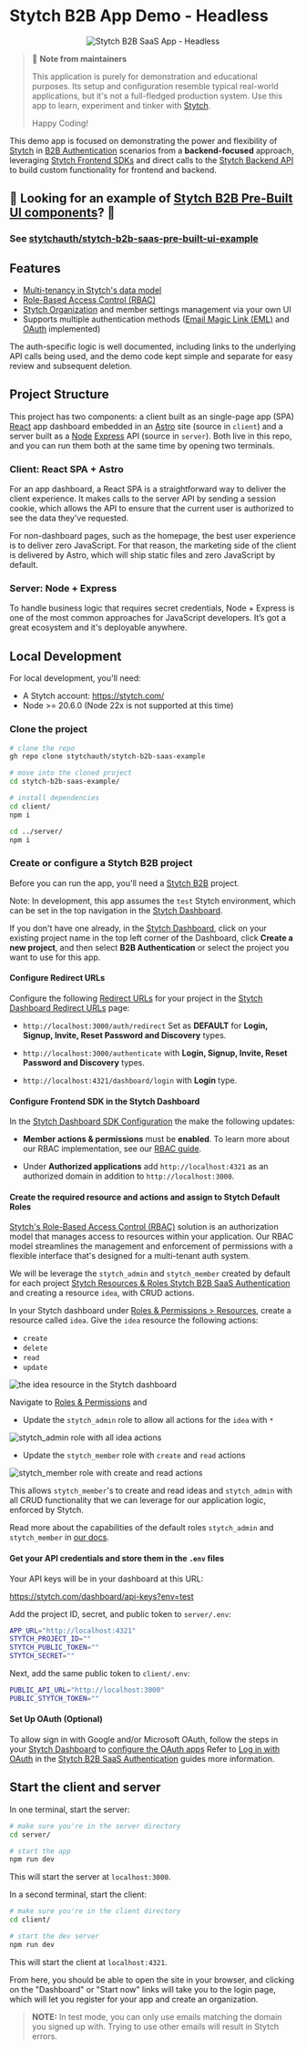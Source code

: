 # Stytch B2B App Demo - Headless

<p align="center">
  <img alt="Stytch B2B SaaS App - Headless" src="./doc/Stytch-B2B-app-headless.png" />
</p>

> 💬 **Note from maintainers**
>
> This application is purely for demonstration and educational purposes. Its setup and configuration resemble typical real-world applications, but it's not a full-fledged production system. Use this app to learn, experiment and tinker with [Stytch][stytch].
>
> Happy Coding!


This demo app is focused on demonstrating the power and flexibility of [Stytch](stytch) in [B2B Authentication](https://stytch.com/b2b) scenarios from a **backend-focused** approach, leveraging [Stytch Frontend SDKs](https://stytch.com/docs/b2b/guides/implementation/frontend-headless) and direct calls to the [Stytch Backend API](https://stytch.com/docs/b2b/guides/implementation/backend) to build custom functionality for frontend and backend.

## 👀 Looking for an example of [Stytch B2B Pre-Built UI components][stytch-prebuilt-ui]? 👀
### See [stytchauth/stytch-b2b-saas-pre-built-ui-example][b2b-prebuilt-ui-gh]


## Features

- [Multi-tenancy in Stytch's data model](https://stytch.com/docs/b2b/guides/multi-tenancy)
- [Role-Based Access Control (RBAC)](https://stytch.com/docs/b2b/guides/rbac/overview)
- [Stytch Organization](https://stytch.com/docs/b2b/guides/organizations/org-settings) and member settings management via your own UI
- Supports multiple authentication methods ([Email Magic Link (EML)](https://stytch.com/docs/b2b/guides/magic-links/send-login-or-signup-eml) and [OAuth](https://stytch.com/docs/b2b/guides/oauth/login) implemented)

The auth-specific logic is well documented, including links to the underlying API calls being used, and the demo code kept simple and separate for easy review and subsequent deletion.

## Project Structure

This project has two components: a client built as an single-page app (SPA) [React](https://react.dev) app dashboard embedded in an [Astro](https://astro.build) site (source in `client`) and a server built as a [Node](https://nodejs.org) [Express](https://expressjs.com) API (source in `server`). Both live in this repo, and you can run them both at the same time by opening two terminals.

### Client: React SPA + Astro

For an app dashboard, a React SPA is a straightforward way to deliver the client experience. It makes calls to the server API by sending a session cookie, which allows the API to ensure that the current user is authorized to see the data they've requested.

For non-dashboard pages, such as the homepage, the best user experience is to deliver zero JavaScript. For that reason, the marketing side of the client is delivered by Astro, which will ship static files and zero JavaScript by default.

### Server: Node + Express

To handle business logic that requires secret credentials, Node + Express is one of the most common approaches for JavaScript developers. It’s got a great ecosystem and it's deployable anywhere.

## Local Development

For local development, you'll need:

- A Stytch account: https://stytch.com/
- Node >= 20.6.0 (Node 22x is not supported at this time)

### Clone the project

```bash
# clone the repo
gh repo clone stytchauth/stytch-b2b-saas-example

# move into the cloned project
cd stytch-b2b-saas-example/

# install dependencies
cd client/
npm i

cd ../server/
npm i
```

### Create or configure a Stytch B2B project

Before you can run the app, you'll need a [Stytch B2B][stytch-b2b] project.

Note: In development, this app assumes the `test` Stytch environment, which can be set in the top navigation in the [Stytch Dashboard][stytch-dashboard].

If you don't have one already, in the [Stytch Dashboard][stytch-dashboard], click on your existing project name in the top left corner of the Dashboard, click **Create a new project**, and then select **B2B Authentication** or select the project you want to use for this app.

#### Configure Redirect URLs

Configure the following [Redirect URLs](https://stytch.com/docs/b2b/guides/dashboard/redirect-urls) for your project in the [Stytch Dashboard Redirect URLs][stytch-dashboard-redirect-urls] page:

- `http://localhost:3000/auth/redirect` Set as **DEFAULT** for **Login, Signup, Invite, Reset Password and Discovery** types.

- `http://localhost:3000/authenticate` with **Login, Signup, Invite, Reset Password and Discovery** types.

- `http://localhost:4321/dashboard/login` with **Login** type.

#### Configure Frontend SDK in the Stytch Dashboard

In the [Stytch Dashboard SDK Configuration](https://stytch.com/dashboard/sdk-configuration) the make the following updates:

- **Member actions & permissions** must be **enabled**. To learn more about our RBAC implementation, see our [RBAC guide][stytch-rbac-guide].

- Under **Authorized applications** add `http://localhost:4321` as an authorized domain in addition to `http://localhost:3000`.

#### Create the required resource and actions and assign to Stytch Default Roles

[Stytch's Role-Based Access Control (RBAC)](https://stytch.com/docs/b2b/guides/rbac/getting-started) solution is an authorization model that manages access to resources within your application. Our RBAC model streamlines the management and enforcement of permissions with a flexible interface that's designed for a multi-tenant auth system.

We will be leverage the `stytch_admin` and `stytch_member` created by default for each project [Stytch Resources & Roles Stytch B2B SaaS Authentication](https://stytch.com/docs/b2b/guides/rbac/stytch-defaults) and creating a resource `idea`, with CRUD actions.

In your Stytch dashboard under [Roles & Permissions > Resources](https://stytch.com/dashboard/rbac?env=test&type=Resources), create a resource called `idea`. Give the `idea` resource the following actions:

- `create`
- `delete`
- `read`
- `update`

![the idea resource in the Stytch dashboard](doc/dashboard-stytch-resources.jpg)

Navigate to [Roles & Permissions](https://stytch.com/dashboard/rbac?env=test&type=Roles) and

- Update the `stytch_admin` role to allow all actions for the `idea` with `*`

![stytch_admin role with all idea actions](doc/dashboard-stytch-admin-idea-config.png)

- Update the `stytch_member` role with `create` and `read` actions

![stytch_member role with create and read actions](doc/dashboard-stytch-member-idea-config.png)

This allows `stytch_member`'s to create and read ideas and `stytch_admin` with all CRUD functionality that we can leverage for our application logic, enforced by Stytch.

Read more about the capabilities of the default roles `stytch_admin` and `stytch_member` in [our docs](https://stytch.com/docs/b2b/guides/rbac/stytch-defaults).

#### Get your API credentials and store them in the `.env` files

Your API keys will be in your dashboard at this URL:

https://stytch.com/dashboard/api-keys?env=test

Add the project ID, secret, and public token to `server/.env`:

```bash
APP_URL="http://localhost:4321"
STYTCH_PROJECT_ID=""
STYTCH_PUBLIC_TOKEN=""
STYTCH_SECRET=""
```

Next, add the same public token to `client/.env`:

```bash
PUBLIC_API_URL="http://localhost:3000"
PUBLIC_STYTCH_TOKEN=""
```

#### Set Up OAuth (Optional)

To allow sign in with Google and/or Microsoft OAuth, follow the steps in your [Stytch Dashboard][stytch-dashboard] to [configure the OAuth apps](https://stytch.com/dashboard/oauth) Refer to [Log in with OAuth](https://stytch.com/docs/b2b/guides/oauth/login) in the [Stytch B2B SaaS Authentication](https://stytch.com/docs/b2b/guides/oauth/login) guides more information.

## Start the client and server

In one terminal, start the server:

```bash
# make sure you're in the server directory
cd server/

# start the app
npm run dev
```

This will start the server at `localhost:3000`.

In a second terminal, start the client:

```bash
# make sure you're in the client directory
cd client/

# start the dev server
npm run dev
```

This will start the client at `localhost:4321`.

From here, you should be able to open the site in your browser, and clicking on the "Dashboard" or "Start now" links will take you to the login page, which will let you register for your app and create an organization.

> **NOTE:** In test mode, you can only use emails matching the domain you signed up with. Trying to use other emails will result in Stytch errors.

[stytch]: https://stytch.com
[stytch-dashboard]: https://stytch.com/dashboard/
[stytch-dashboard-redirect-urls]: https://stytch.com/dashboard/redirect-urls
[stytch-b2b]: https://stytch.com/b2b
[stytch-rbac-guide]: https://stytch.com/docs/b2b/guides/rbac/overview
[stytch-prebuilt-ui]: https://stytch.com/docs/b2b/guides/ui-components/overview
[b2b-prebuilt-ui-gh]: https://github.com/stytchauth/stytch-b2b-saas-pre-built-ui-example
